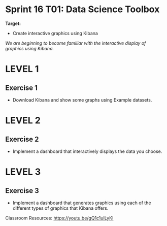 # Sprint 16 T01: Data Science Toolbox

**Target:**
* Create interactive graphics using Kibana

_We are beginning to become familiar with the interactive display of graphics using Kibana._

# LEVEL 1

 ## Exercise 1
- Download Kibana and show some graphs using Example datasets.

# LEVEL 2
 
 ## Exercise 2
 - Implement a dashboard that interactively displays the data you choose.
  
# LEVEL 3

## Exercise 3
 - Implement a dashboard that generates graphics using each of the different types of graphics that Kibana offers.


Classroom Resources:  https://youtu.be/gQ1c1uILyKI
